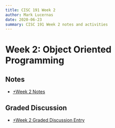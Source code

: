 ```yaml
---
title: CISC 191 Week 2
author: Mark Lucernas
date: 2020-06-23
summary: CISC 191 Week 2 notes and activities
---
```



# Week 2: Object Oriented Programming

## Notes

  - [+Week 2 Notes](notes/w-2)


## Graded Discussion

  - [+Week 2 Graded Discussion Entry](graded_discussion)
